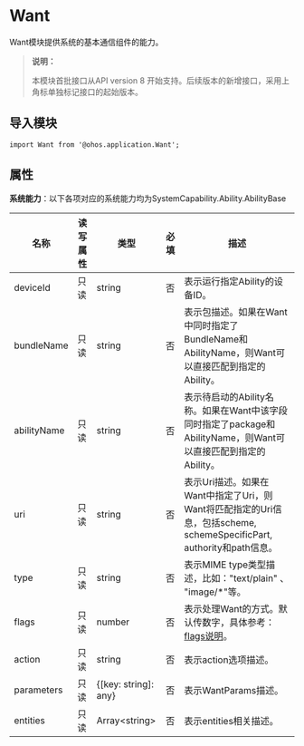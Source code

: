 # Want

Want模块提供系统的基本通信组件的能力。

> **说明：**
> 
> 本模块首批接口从API version 8 开始支持。后续版本的新增接口，采用上角标单独标记接口的起始版本。

## 导入模块

```
import Want from '@ohos.application.Want';
```

## 属性

**系统能力**：以下各项对应的系统能力均为SystemCapability.Ability.AbilityBase

| 名称        | 读写属性 | 类型                 | 必填 | 描述                                                         |
| ----------- | -------- | -------------------- | ---- | ------------------------------------------------------------ |
| deviceId    | 只读     | string               | 否   | 表示运行指定Ability的设备ID。                                |
| bundleName   | 只读     | string               | 否   | 表示包描述。如果在Want中同时指定了BundleName和AbilityName，则Want可以直接匹配到指定的Ability。 |
| abilityName  | 只读     | string               | 否   | 表示待启动的Ability名称。如果在Want中该字段同时指定了package和AbilityName，则Want可以直接匹配到指定的Ability。 |
| uri          | 只读     | string               | 否   | 表示Uri描述。如果在Want中指定了Uri，则Want将匹配指定的Uri信息，包括scheme, schemeSpecificPart, authority和path信息。 |
| type         | 只读     | string               | 否   | 表示MIME type类型描述，比如："text/plain" 、 "image/*"等。   |
| flags        | 只读     | number               | 否   | 表示处理Want的方式。默认传数字，具体参考：[flags说明](js-apis-featureAbility.md#flags说明)。 |
| action      | 只读     | string               | 否   | 表示action选项描述。                           |
| parameters   | 只读     | {[key: string]: any} | 否   | 表示WantParams描述。                                       |
| entities    | 只读     | Array\<string>       | 否   | 表示entities相关描述。                                    |

